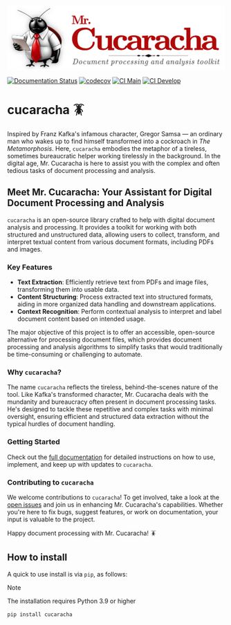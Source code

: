 <img src="https://raw.githubusercontent.com/acsenrafilho/cucaracha/refs/heads/main/docs/assets/cucaracha-logo.png" width=700>

[![Documentation Status](https://readthedocs.org/projects/cucaracha/badge/?version=latest)](https://cucaracha.readthedocs.io/en/latest/?badge=latest)
[![codecov](https://codecov.io/gh/acsenrafilho/cucaracha/graph/badge.svg?token=TgmCLPoIbW)](https://codecov.io/gh/acsenrafilho/cucaracha)
[![CI Main](https://github.com/acsenrafilho/cucaracha/actions/workflows/ci-lib.yml/badge.svg?branch=main)](https://github.com/acsenrafilho/cucaracha/actions/workflows/ci-lib.yml)
[![CI Develop](https://github.com/acsenrafilho/cucaracha/actions/workflows/ci-lib.yml/badge.svg?branch=develop)](https://github.com/acsenrafilho/cucaracha/actions/workflows/ci-lib.yml)

# cucaracha 🪳

Inspired by Franz Kafka's infamous character, Gregor Samsa — an ordinary man who wakes up to find himself transformed into a cockroach in *The Metamorphosis*. Here, `cucaracha` embodies the metaphor of a tireless, sometimes bureaucratic helper working tirelessly in the background. In the digital age, Mr. Cucaracha is here to assist you with the complex and often tedious tasks of document processing and analysis.

## Meet Mr. Cucaracha: Your Assistant for Digital Document Processing and Analysis

`cucaracha` is an open-source library crafted to help with digital document analysis and processing. It provides a toolkit for working with both structured and unstructured data, allowing users to collect, transform, and interpret textual content from various document formats, including PDFs and images. 

### Key Features

- **Text Extraction**: Efficiently retrieve text from PDFs and image files, transforming them into usable data.
- **Content Structuring**: Process extracted text into structured formats, aiding in more organized data handling and downstream applications.
- **Context Recognition**: Perform contextual analysis to interpret and label document content based on intended usage.

The major objective of this project is to offer an accessible, open-source alternative for processing document files, which provides document processing and analysis algorithms to simplify tasks that would traditionally be time-consuming or challenging to automate. 

### Why `cucaracha`?

The name `cucaracha` reflects the tireless, behind-the-scenes nature of the tool. Like Kafka's transformed character, Mr. Cucaracha deals with the mundanity and bureaucracy often present in document processing tasks. He's designed to tackle these repetitive and complex tasks with minimal oversight, ensuring efficient and structured data extraction without the typical hurdles of document handling.

### Getting Started

Check out the [full documentation](https://cucaracha.readthedocs.io/en/latest/) for detailed instructions on how to use, implement, and keep up with updates to `cucaracha`. 

### Contributing to `cucaracha`

We welcome contributions to `cucaracha`! To get involved, take a look at the [open issues](https://github.com/acsenrafilho/cucaracha/issues) and join us in enhancing Mr. Cucaracha's capabilities. Whether you're here to fix bugs, suggest features, or work on documentation, your input is valuable to the project.

Happy document processing with Mr. Cucaracha! 🪳

## How to install

A quick to use install is via `pip`, as follows:

> [!NOTE]
> The installation requires Python 3.9 or higher

```bash
pip install cucaracha
```